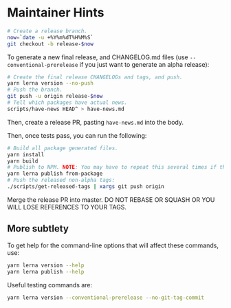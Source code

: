 # Maintainer Hints

```sh
# Create a release branch.
now=`date -u +%Y%m%dT%H%M%S`
git checkout -b release-$now
```

To generate a new final release, and CHANGELOG.md files
(use `--conventional-prerelease` if you just want to generate an alpha release):

```sh
# Create the final release CHANGELOGs and tags, and push.
yarn lerna version --no-push
# Push the branch.
git push -u origin release-$now
# Tell which packages have actual news.
scripts/have-news HEAD^ > have-news.md
```

Then, create a release PR, pasting `have-news.md` into the body.

Then, once tests pass, you can run the following:

```sh
# Build all package generated files.
yarn install
yarn build
# Publish to NPM. NOTE: You may have to repeat this several times if there are failures.
yarn lerna publish from-package
# Push the released non-alpha tags:
./scripts/get-released-tags | xargs git push origin
```

Merge the release PR into master.  DO NOT REBASE OR SQUASH OR YOU WILL LOSE REFERENCES TO YOUR TAGS.

## More subtlety

To get help for the command-line options that will affect these commands, use:

```sh
yarn lerna version --help
yarn lerna publish --help
```

Useful testing commands are:

```sh
yarn lerna version --conventional-prerelease --no-git-tag-commit
```
